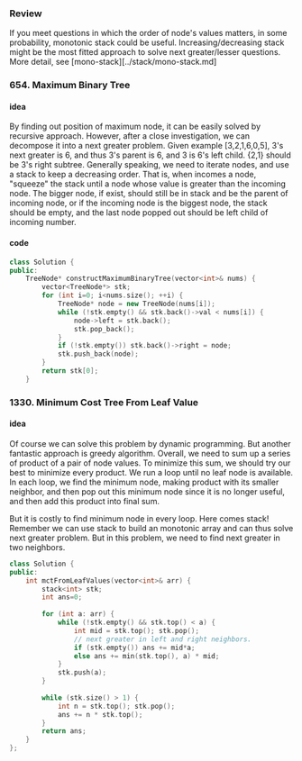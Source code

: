 ### Review

If you meet questions in which the order of node's values matters, in some probability, monotonic stack could be useful. Increasing/decreasing stack might be the most fitted approach to solve next greater/lesser questions.   More detail, see [mono-stack][../stack/mono-stack.md]



###  654. Maximum Binary Tree

#### idea

By finding out position of maximum node, it can be easily solved by recursive approach. However, after a close investigation, we can decompose it into a next greater problem. Given example [3,2,1,6,0,5], 3's next greater is 6, and thus 3's parent is 6, and 3 is 6's left child. {2,1} should be 3's right subtree. Generally speaking, we need to iterate nodes, and use a stack to keep a decreasing order. That is,  when incomes a node, "squeeze" the stack until a node whose value is greater than the incoming node. The bigger node, if exist, should still be in stack and be the parent of incoming node, or if the incoming node is the biggest node, the stack should be empty, and the last node popped out should be left child of incoming number. 

#### code

```c++
class Solution {
public:
    TreeNode* constructMaximumBinaryTree(vector<int>& nums) {
        vector<TreeNode*> stk;
        for (int i=0; i<nums.size(); ++i) {
            TreeNode* node = new TreeNode(nums[i]);
            while (!stk.empty() && stk.back()->val < nums[i]) {
                node->left = stk.back();
                stk.pop_back();
            }
            if (!stk.empty()) stk.back()->right = node;
            stk.push_back(node);
        }
        return stk[0];
    }
```



### 1330. Minimum Cost Tree From Leaf Value

#### idea

Of course we can solve this problem by dynamic programming. But another fantastic approach is greedy algorithm. Overall, we need to sum up a series of product of a pair of node values. To minimize this sum, we should try our best to minimize every product. We run a loop until no leaf node is available. In each loop, we find the minimum node, making product with its smaller neighbor, and then pop out this minimum node since it is no longer useful, and then add this product into final sum. 

But it is costly to find minimum node in every loop. Here comes stack! Remember we can use stack to build an monotonic array and can thus solve next greater problem. But in this problem, we need to find next greater in two neighbors. 

```c++
class Solution {
public:
    int mctFromLeafValues(vector<int>& arr) {
        stack<int> stk;
        int ans=0;
        
        for (int a: arr) {
            while (!stk.empty() && stk.top() < a) {
                int mid = stk.top(); stk.pop();
                // next greater in left and right neighbors. 
                if (stk.empty()) ans += mid*a;
                else ans += min(stk.top(), a) * mid; 
            }
            stk.push(a);
        }
        
        while (stk.size() > 1) {
            int n = stk.top(); stk.pop();
            ans += n * stk.top();
        }
        return ans;
    }
};
```

 



